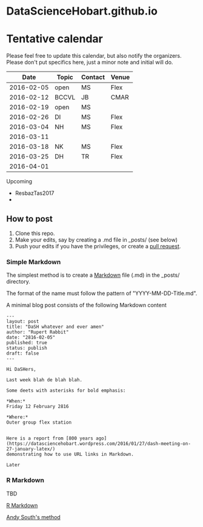 # DataScienceHobart.github.io

# Tentative calendar 

Please feel free to update this calendar, but also notify the organizers. Please don't put specifics here, just a minor note and initial will do. 

Date       | Topic | Contact | Venue
-----------|-------|---------|------
2016-02-05 | open  | MS      | Flex
2016-02-12 | BCCVL | JB      | CMAR
2016-02-19 | open  | MS      | 
2016-02-26 |  DI   | MS      | Flex
2016-03-04 |  NH   | MS      | Flex
2016-03-11 |  
2016-03-18 |  NK   | MS      | Flex 
2016-03-25 |  DH   | TR      | Flex
2016-04-01 |       |         |

Upcoming

* ResbazTas2017
* 

## How to post

1. Clone this repo. 
2. Make your edits, say by creating a .md file in _posts/ (see below)
3. Push your edits if you have the privileges, or create a [pull request](https://help.github.com/articles/creating-a-pull-request/). 

### Simple Markdown 

The simplest method is to create a [Markdown](https://daringfireball.net/projects/markdown/) file (.md) in the _posts/ directory. 

The format of the name must follow the pattern of "YYYY-MM-DD-Title.md". 

A minimal blog post consists of the following Markdown content

```
---
layout: post
title: "DaSH whatever and ever amen"
author: "Rupert Rabbit"
date: "2816-02-05"
published: true
status: publish
draft: false
---
 
Hi DaSHers, 

Last week blah de blah blah. 

Some deets with asterisks for bold emphasis: 

*When:*
Friday 12 February 2816

*Where:*
Outer group flex station


Here is a report from [800 years ago](https://datasciencehobart.wordpress.com/2016/01/27/dash-meeting-on-27-january-latex/) 
demonstrating how to use URL links in Markdown.  

Later
```
### R Markdown 

TBD

[R Markdown](rmarkdown.rstudio.com/)

[Andy South's method](http://andysouth.github.io/blog-setup/)


